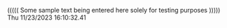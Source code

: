 ((((( Some sample text being entered here solely for testing purposes ))))) Thu 11/23/2023 16:10:32.41
